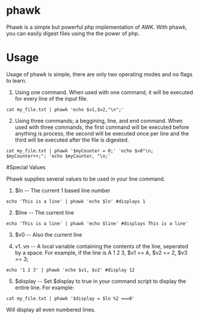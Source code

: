 # phawk
Phawk is a simple but powerful php implementation of AWK. With phawk, you can easily digest files using the the power of php. 

# Usage
Usage of phawk is simple, there are only two operating modes and no flags to learn.

1) Using one command. When used with one command, it will be executed for every line of the input file. 

`
cat my_file.txt | phawk 'echo $v1,$v2,"\n";'
`

2) Using three commands; a beggining, line, and end command. When used with three commands, the first command will be executed before anything is process, the second will be executed once per line and the third will be executed after the file is digested. 

`
cat my_file.txt | phawk '$myCounter = 0;' 'echo $v0"\n; $myCounter++;"; 'echo $myCounter, "\n;'
`

#Special Values

Phawk supplies several values to be used in your line command. 

1) $ln       -- The current 1 based line number

`
echo 'This is a line' | phawk 'echo $ln' #displays 1 
`


2) $line     -- The current line


`
echo 'This is a line' | phawk 'echo $line' #displays This is a line'
`

3) $v0       -- Also the current line

4) $v1..$vn  -- A local variable containing the contents of the line, seperated by a space. For example, if the line is A 1 2 3, $v1 == A, $v2 == 2, $v3 == 3;

`
echo '1 2 3' | phawk 'echo $v1, $v2' #display 12 
`

5) $display  -- Set $display to true in your command script to display the entire line. For example:

`
cat my_file.txt | phawk '$display = $ln %2 ===0'
`

Will display all even numbered lines. 



 




